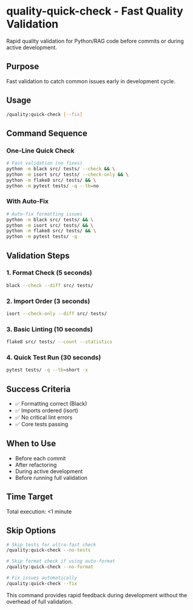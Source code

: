 # quality-quick-check - Fast Quality Validation

Rapid quality validation for Python/RAG code before commits or during active development.

## Purpose

Fast validation to catch common issues early in development cycle.

## Usage

```bash
/quality:quick-check [--fix]
```

## Command Sequence

### One-Line Quick Check

```bash
# Fast validation (no fixes)
python -m black src/ tests/ --check && \
python -m isort src/ tests/ --check-only && \
python -m flake8 src/ tests/ && \
python -m pytest tests/ -q --tb=no
```

### With Auto-Fix

```bash
# Auto-fix formatting issues
python -m black src/ tests/ && \
python -m isort src/ tests/ && \
python -m flake8 src/ tests/ && \
python -m pytest tests/ -q
```

## Validation Steps

### 1. Format Check (5 seconds)

```bash
black --check --diff src/ tests/
```

### 2. Import Order (3 seconds)

```bash
isort --check-only --diff src/ tests/
```

### 3. Basic Linting (10 seconds)

```bash
flake8 src/ tests/ --count --statistics
```

### 4. Quick Test Run (30 seconds)

```bash
pytest tests/ -q --tb=short -x
```

## Success Criteria

- ✅ Formatting correct (Black)
- ✅ Imports ordered (isort)
- ✅ No critical lint errors
- ✅ Core tests passing

## When to Use

- Before each commit
- After refactoring
- During active development
- Before running full validation

## Time Target

Total execution: <1 minute

## Skip Options

```bash
# Skip tests for ultra-fast check
/quality:quick-check --no-tests

# Skip format check if using auto-format
/quality:quick-check --no-format

# Fix issues automatically
/quality:quick-check --fix
```

This command provides rapid feedback during development without the overhead of full validation.
